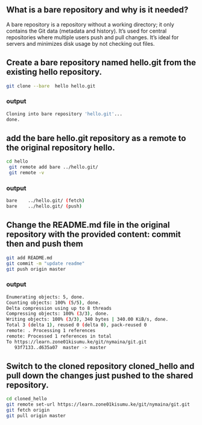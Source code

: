 ## What is a bare repository and why is it needed?
A bare repository  is a repository without a working directory; it only contains the Git data (metadata and history). 
It’s used for central repositories where multiple users push and pull changes. 
It’s ideal for servers and minimizes disk usage by not checking out files.

## Create a bare repository named hello.git from the existing hello repository.

```bash
git clone --bare  hello hello.git
```
### output
```bash
Cloning into bare repository 'hello.git'...
done.
```
## add the bare hello.git repository as a remote to the original repository hello.
```bash
cd hello
 git remote add bare ../hello.git/
 git remote -v
 ```
 ### output
 ```bash
 bare    ../hello.git/ (fetch)
bare    ../hello.git/ (push)
```
## Change the README.md file in the original repository with the provided content: commit then and push them
```bash
git add README.md
git commit -m "update readme"
git push origin master
```
### output
```bash
Enumerating objects: 5, done.
Counting objects: 100% (5/5), done.
Delta compression using up to 8 threads
Compressing objects: 100% (3/3), done.
Writing objects: 100% (3/3), 340 bytes | 340.00 KiB/s, done.
Total 3 (delta 1), reused 0 (delta 0), pack-reused 0
remote: . Processing 1 references
remote: Processed 1 references in total
To https://learn.zone01kisumu.ke/git/nymaina/git.git
   93f7133..d635a07  master -> master
   ```
## Switch to the cloned repository cloned_hello and pull down the changes just pushed to the shared repository.
```bash
cd cloned_hello
git remote set-url https://learn.zone01kisumu.ke/git/nymaina/git.git
git fetch origin 
git pull origin master 
```